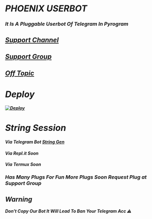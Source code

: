 # <b><i> PHOENIX USERBOT
### It Is A Pluggable Userbot Of Telegram In Pyrogram 

## [Support Channel](https://t.me/TheToxicUB)

## [Support Group](https://t.me/ToxicUb_Support)

## [Off Topic](https://t.me/ToxicUb_Ot)

# Deploy 

[![Deploy](https://www.herokucdn.com/deploy/button.svg)](https://heroku.com/deploy?template=https://github.com/Khush-Botz/Phoenix-Userbot)

# String Session 

#### Via Telegram Bot [String Gen](https://t.me/KhushStringGen) 
#### Via Repl.it Soon
#### Via Termux Soon

### Has Many Plugs For Fun More Plugs Soon Request Plug at Support Group

## Warning
<i>Don't Copy Our Bot It Will Lead To Ban Your Telegram Acc ⚠️
